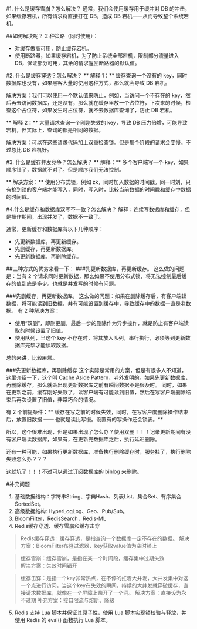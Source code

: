 #1. 什么是缓存雪崩？怎么解决？
通常，我们会使用缓存用于缓冲对 DB 的冲击，如果缓存宕机，所有请求将直接打在 DB，造成 DB 宕机——从而导致整个系统宕机。

##如何解决呢？
2 种策略（同时使用）：
- 对缓存做高可用，防止缓存宕机。
- 使用断路器，如果缓存宕机，为了防止系统全部宕机，限制部分流量进入 DB，保证部分可用，其余的请求返回断路器的默认值。

#2. 什么是缓存穿透？怎么解决？
** 解释 1：** 缓存查询一个没有的 key，同时数据库也没有，如果黑客大量的使用这种方式，那么就会导致 DB 宕机。

解决方案：我们可以使用一个默认值来防止，例如，当访问一个不存在的 key，然后再去访问数据库，还是没有，那么就在缓存里放一个占位符，下次来的时候，检查这个占位符，如果发生时占位符，就不去数据库查询了，防止 DB 宕机。

** 解释 2：** 大量请求查询一个刚刚失效的 key，导致 DB 压力倍增，可能导致宕机，但实际上，查询的都是相同的数据。

解决方案：可以在这些请求代码加上双重检查锁。但是那个阶段的请求会变慢。不过总比 DB 宕机好。

#3. 什么是缓存并发竞争？怎么解决？
** 解释：** 多个客户端写一个 key，如果顺序错了，数据就不对了。但是顺序我们无法控制。

** 解决方案：** 使用分布式锁，例如 zk，同时加入数据的时间戳。同一时刻，只有抢到锁的客户端才能写入，同时，写入时，比较当前数据的时间戳和缓存中数据的时间戳。

#4.什么是缓存和数据库双写不一致？怎么解决？
解释：连续写数据库和缓存，但是操作期间，出现并发了，数据不一致了。

通常，更新缓存和数据库有以下几种顺序：
- 先更新数据库，再更新缓存。
- 先删缓存，再更新数据库。
- 先更新数据库，再删除缓存。
	
##三种方式的优劣来看一下：
###先更新数据库，再更新缓存。
这么做的问题是：当有 2 个请求同时更新数据，那么如果不使用分布式锁，将无法控制最后缓存的值到底是多少。也就是并发写的时候有问题。

###先删缓存，再更新数据库。
这么做的问题：如果在删除缓存后，有客户端读数据，将可能读到旧数据，并有可能设置到缓存中，导致缓存中的数据一直是老数据。
有 2 种解决方案：
- 使用“双删”，即删更删，最后一步的删除作为异步操作，就是防止有客户端读取的时候设置了旧值。
- 使用队列，当这个 key 不存在时，将其放入队列，串行执行，必须等到更新数据库完毕才能读取数据。

总的来讲，比较麻烦。

###先更新数据库，再删除缓存
这个实际是常用的方案，但是有很多人不知道，这里介绍一下，这个叫 Cache Aside Pattern，老外发明的。如果先更新数据库，再删除缓存，那么就会出现更新数据库之前有瞬间数据不是很及时。
同时，如果在更新之前，缓存刚好失效了，读客户端有可能读到旧值，然后在写客户端删除结束后再次设置了旧值，非常巧合的情况。

有 2 个前提条件：** 缓存在写之前的时候失效，同时，在写客户度删除操作结束后，放置旧数据 —— 也就是读比写慢。设置有的写操作还会锁表。** 

所以，这个很难出现，但是如果出现了怎么办？使用双删！！！记录更新期间有没有客户端读数据库，如果有，在更新完数据库之后，执行延迟删除。

还有一种可能，如果执行更新数据库，准备执行删除缓存时，服务挂了，执行删除失败怎么办？？？

这就坑了！！！不过可以通过订阅数据库的 binlog 来删除。


#补充问题
1. 基础数据结构：字符串String、字典Hash、列表List、集合Set、有序集合SortedSet。
2. 高级数据结构: HyperLogLog、Geo、Pub/Sub。
3. BloomFilter，RedisSearch，Redis-ML
4. Redis缓存穿透、缓存雪崩和缓存击穿

>	Redis缓存穿透：缓存穿透，是指查询一个数据库一定不存在的数据。 
			解决方案：BloomFilter布隆过滤器，key获取value值为空时锁上
			
>	缓存雪崩：缓存雪崩，是指在某一个时间段，缓存集中过期失效      
			解决方案：失效时间错开
			
>	缓存击穿：是指一个key非常热点，在不停的扛着大并发，大并发集中对这一个点进行访问，当这个key在失效的瞬间，持续的大并发就穿破缓存，直接请求数据库，就像在一个屏障上凿开了一个洞。
			解决方案：直接设为永不过期
			补充方案：接口限流与熔断、降级

5. Redis 支持 Lua 脚本并保证其原子性，使用 Lua 脚本实现锁校验与释放，并使用 Redis 的 eval() 函数执行 Lua 脚本。